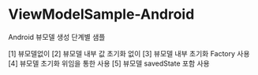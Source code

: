 # ViewModelSample-Android
Android 뷰모델 생성 단계별 샘플 

[1] 뷰모델없이
[2] 뷰모델 내부 값 초기화 없이
[3] 뷰모델 내부 초기화 Factory 사용
[4] 뷰모델 초기화 위임을 통한 사용
[5] 뷰모델 savedState 포함 사용
   
